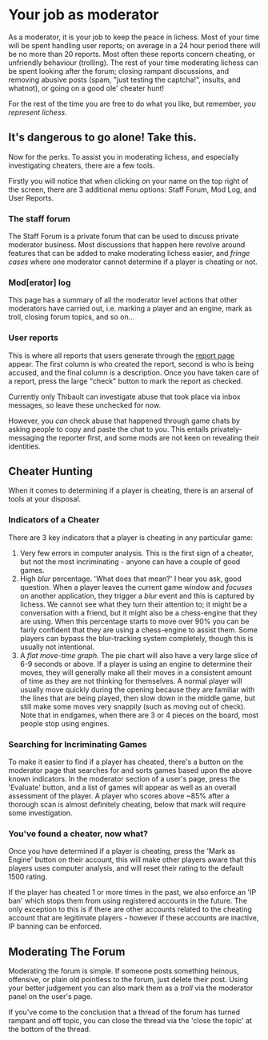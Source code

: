 # Your job as moderator
As a moderator, it is your job to keep the peace in lichess. Most of your time will be spent handling user reports; on average in a 24 hour period there will be no more than 20 reports. Most often these reports concern cheating, or unfriendly behaviour (trolling). The rest of your time moderating lichess can be spent looking after the forum; closing rampant discussions, and removing abusive posts (spam, "just testing the captcha!", insults, and whatnot), or going on a good ole' cheater hunt!

For the rest of the time you are free to do what you like, but remember, _you represent lichess_.

## It's dangerous to go alone! Take this.
Now for the perks. To assist you in moderating lichess, and especially investigating cheaters, there are a few tools.

Firstly you will notice that when clicking on your name on the top right of the screen, there are 3 additional menu options: Staff Forum, Mod Log, and User Reports.

<insert image>

### The staff forum
The Staff Forum is a private forum that can be used to discuss private moderator business. Most discussions that happen here revolve around features that can be added to make moderating lichess easier, and _fringe cases_ where one moderator cannot determine if a player is cheating or not.

### Mod[erator] log
This page has a summary of all the moderator level actions that other moderators have carried out, i.e. marking a player and an engine, mark as troll, closing forum topics, and so on...

### User reports
This is where all reports that users generate through the [report page](http://en.lichess.org/report) appear. The first column is who created the report, second is who is being accused, and the final column is a description. Once you have taken care of a report, press the large "check" button to mark the report as checked.

<insert image>

Currently only Thibault can investigate abuse that took place via inbox messages, so leave these unchecked for now.

However, you *can* check abuse that happened through game chats by asking people to copy and paste the chat to you. This entails privately-messaging the reporter first, and some mods are not keen on revealing their identities.

## Cheater Hunting
When it comes to determining if a player is cheating, there is an arsenal of tools at your disposal. 

### Indicators of a Cheater
There are 3 key indicators that a player is cheating in any particular game:

1. Very few errors in computer analysis. This is the first sign of a cheater, but not the most incriminating - anyone can have a couple of good games.
2. High _blur_ percentage. 'What does that mean?' I hear you ask, good question. When a player leaves the current game window and _focuses_ on another application, they trigger a _blur_ event and this is captured by lichess. We cannot see what they turn their attention to; it might be a conversation with a friend, but it might also be a chess-engine that they are using. When this percentage starts to move over 90% you can be fairly confident that they are using a chess-engine to assist them. Some players can bypass the blur-tracking system completely, though this is usually not intentional.
3. A *flat move-time graph*. The pie chart will also have a very large slice of 6-9 seconds or above. If a player is using an engine to determine their moves, they will generally make all their moves in a consistent amount of time as they are not thinking for themselves. A normal player will usually move quickly during the opening because they are familiar with the lines that are being played, then slow down in the middle game, but still make some moves very snappily (such as moving out of check). Note that in endgames, when there are 3 or 4 pieces on the board, most people stop using engines.

### Searching for Incriminating Games
To make it easier to find if a player has cheated, there's a button on the moderator page that searches for and sorts games based upon the above known indicators. In the moderator section of a user's page, press the 'Evaluate' button, and a list of games will appear as well as an overall assessment of the player. A player who scores above ~85% after a thorough scan is almost definitely cheating, below that mark will require some investigation.

### You've found a cheater, now what?
Once you have determined if a player is cheating, press the 'Mark as Engine' button on their account, this will make other players aware that this players uses computer analysis, and will reset their rating to the default 1500 rating.

If the player has cheated 1 or more times in the past, we also enforce an 'IP ban' which stops them from using registered accounts in the future. The only exception to this is if there are other accounts related to the cheating account that are legitimate players - however if these accounts are inactive, IP banning can be enforced.

## Moderating The Forum
Moderating the forum is simple. If someone posts something heinous, offensive, or plain old pointless to the forum, just delete their post. Using your better judgement you can also mark them as a _troll_ via the moderator panel on the user's page.

If you've come to the conclusion that a thread of the forum has turned rampant and off topic, you can close the thread via the 'close the topic' at the bottom of the thread.